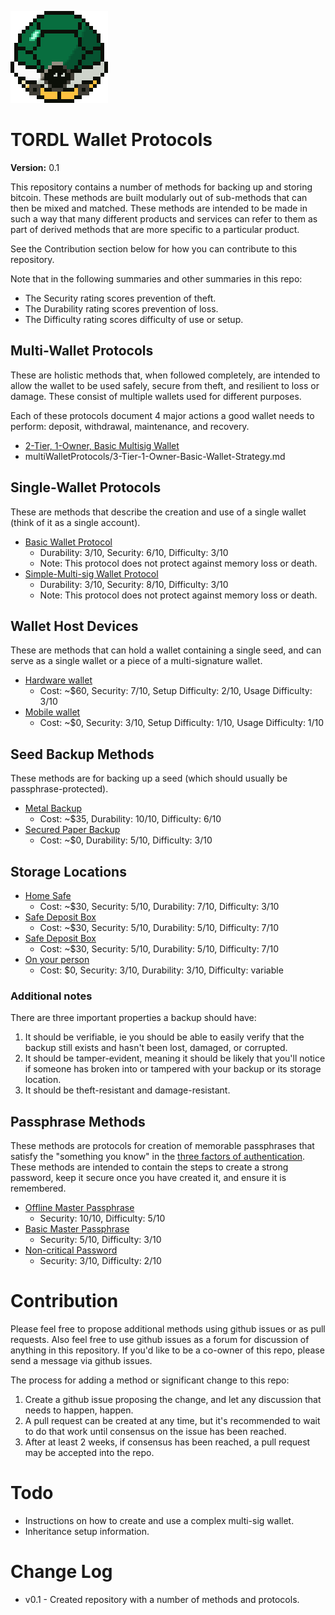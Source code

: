 ![TORDL.png](TORDL.png)

# TORDL Wallet Protocols

**Version:** 0.1

This repository contains a number of methods for backing up and storing bitcoin. These methods are built modularly out of sub-methods that can then be mixed and matched. These methods are intended to be made in such a way that many different products and services can refer to them as part of derived methods that are more specific to a particular product.

See the Contribution section below for how you can contribute to this repository.

Note that in the following summaries and other summaries in this repo:

* The Security rating scores prevention of theft.
* The Durability rating scores prevention of loss.
* The Difficulty rating scores difficulty of use or setup.

## Multi-Wallet Protocols

These are holistic methods that, when followed completely, are intended to allow the wallet to be used safely, secure from theft, and resilient to loss or damage. These consist of multiple wallets used for different purposes.

Each of these protocols document 4 major actions a good wallet needs to perform: deposit, withdrawal, maintenance, and recovery.

* [2-Tier, 1-Owner, Basic Multisig Wallet](multiWalletProtocols/2-Tier-1-Owner-Basic-Multi-sig-Wallet-Strategy.md)
* multiWalletProtocols/3-Tier-1-Owner-Basic-Wallet-Strategy.md
<!--
* multiWalletProtocols/2-Tier-1-Owner-Complex-Wallet-Strategy.md
* multiWalletProtocols/3-Tier-1-Owner-Time-locked-Wallet-Strategy.md
-->

## Single-Wallet Protocols

These are methods that describe the creation and use of a single wallet (think of it as a single account).

* [Basic Wallet Protocol](singleWalletProtocols/Basic-Wallet-Protocol.md)
  * Durability: 3/10, Security: 6/10, Difficulty: 3/10
  * Note: This protocol does not protect against memory loss or death.
* [Simple-Multi-sig Wallet Protocol](singleWalletProtocols/Simple-Multi-sig-Wallet-Protocol.md)
  * Durability: 3/10, Security: 8/10, Difficulty: 3/10
  * Note: This protocol does not protect against memory loss or death.
<!--
* [Complex-Multi-sig Wallet Protocol](singleWalletProtocols/Complex-Multi-sig-Wallet-Protocol.md)
  * Durability: 3/10, Security: 8/10, Difficulty: 3/10
  * Note: This protocol **does** protect against memory loss and death.
* [Time-locked Multi-sig Wallet Protocol](singleWalletProtocols/)
* [Federated Wallet Protocol](singleWalletProtocols/)
  * Durability: 10/10, Security: 4/10, Difficulty: 6/10
* [Time-locked Federated Wallet Protocol](singleWalletProtocols/)
  * Durability: 10/10, Security: 9/10, Difficulty: 10/10
-->

## Wallet Host Devices

These are methods that can hold a wallet containing a single seed, and can serve as a single wallet or a piece of a multi-signature wallet.

* [Hardware wallet](walletHostDevices/Hardware-Wallet.md)
  * Cost: ~$60, Security: 7/10, Setup Difficulty: 2/10, Usage Difficulty: 3/10
* [Mobile wallet](walletHostDevices/Mobile-Wallet.md)
  * Cost: ~$0, Security: 3/10, Setup Difficulty: 1/10, Usage Difficulty: 1/10
<!--
* [Airgapped Computer Wallet](walletHostDevices/Airgapped-Computer-Wallet.md)
  * Cost: ~$1, Security: 7/10, Setup Difficulty: 10/10, Usage Difficulty: 10/10
-->

## Seed Backup Methods

These methods are for backing up a seed (which should usually be passphrase-protected).

* [Metal Backup](seedBackupMethods/Stamped-Metal-Backup.md)
  * Cost: ~$35, Durability: 10/10, Difficulty: 6/10
* [Secured Paper Backup](seedBackupMethods/Secured-Paper-Backup.md)
  * Cost: ~$0, Durability: 5/10, Difficulty: 3/10

## Storage Locations

* [Home Safe](storageLocations/Home-Safe.md)
  * Cost: ~$30, Security: 5/10, Durability: 7/10, Difficulty: 3/10
* [Safe Deposit Box](storageLocations/Safe-Deposit-Box.md)
  * Cost: ~$30, Security: 5/10, Durability: 5/10, Difficulty: 7/10
* [Safe Deposit Box](storageLocations/Safe-Deposit-Box.md)
  * Cost: ~$30, Security: 5/10, Durability: 5/10, Difficulty: 7/10
* [On your person](storageLocations/On-Your-Person.md)
  * Cost: $0, Security: 3/10, Durability: 3/10, Difficulty: variable

### Additional notes

There are three important properties a backup should have:

1. It should be verifiable, ie you should be able to easily verify that the backup still exists and hasn't been lost, damaged, or corrupted.
2. It should be tamper-evident, meaning it should be likely that you'll notice if someone has broken into or tampered with your backup or its storage location.
3. It should be theft-resistant and damage-resistant.

## Passphrase Methods

These methods are protocols for creation of memorable passphrases that satisfy the "something you know" in the [three factors of authentication](http://www.pearsonitcertification.com/articles/article.aspx?p=1718488). These methods are intended to contain the steps to create a strong password, keep it secure once you have created it, and ensure it is remembered.

* [Offline Master Passphrase](passphraseMethods/Offline-Master-Passphrase.md)
  * Security: 10/10, Difficulty: 5/10
* [Basic Master Passphrase](passphraseMethods/Basic-Master-Passphrase.md)
  * Security: 5/10, Difficulty: 3/10
* [Non-critical Password](passphraseMethods/Non-critical-Passphrase.md)
  * Security: 3/10, Difficulty: 2/10

# Contribution

Please feel free to propose additional methods using github issues or as pull requests. Also feel free to use github issues as a forum for discussion of anything in this repository. If you'd like to be a co-owner of this repo, please send a message via github issues.

The process for adding a method or significant change to this repo:

1. Create a github issue proposing the change, and let any discussion that needs to happen, happen. 
2. A pull request can be created at any time, but it's recommended to wait to do that work until consensus on the issue has been reached.
3. After at least 2 weeks, if consensus has been reached, a pull request may be accepted into the repo.

# Todo

* Instructions on how to create and use a complex multi-sig wallet.
* Inheritance setup information.

# Change Log

* v0.1 - Created repository with a number of methods and protocols.